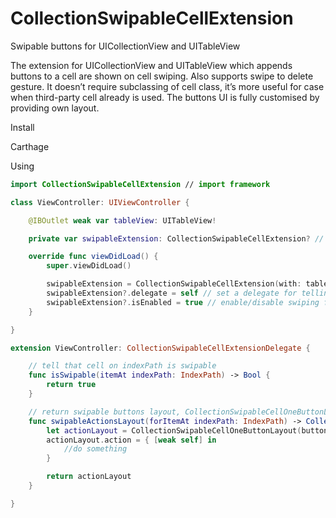 # CollectionSwipableCellExtension
Swipable buttons for UICollectionView and UITableView

The extension for UICollectionView and UITableView which appends buttons to a cell are shown on cell swiping. Also supports swipe to delete gesture.
It doesn’t require subclassing of cell class, it’s more useful for case when third-party cell already is used.
The buttons UI is fully customised by providing own layout.

Install

Carthage

Using

```swift
import CollectionSwipableCellExtension // import framework

class ViewController: UIViewController {

    @IBOutlet weak var tableView: UITableView!

    private var swipableExtension: CollectionSwipableCellExtension? // make a strong reference

    override func viewDidLoad() {
        super.viewDidLoad()

        swipableExtension = CollectionSwipableCellExtension(with: tableView) // initialize with UITableView or UICollectionView
        swipableExtension?.delegate = self // set a delegate for telling whoch cells are swipable and set layout
        swipableExtension?.isEnabled = true // enable/disable swiping functionality for all cells
    }

}

extension ViewController: CollectionSwipableCellExtensionDelegate {

    // tell that cell on indexPath is swipable
    func isSwipable(itemAt indexPath: IndexPath) -> Bool {
        return true
    }

    // return swipable buttons layout, CollectionSwipableCellOneButtonLayout is default sample layout, you can make yourself
    func swipableActionsLayout(forItemAt indexPath: IndexPath) -> CollectionSwipableCellLayout? {
        let actionLayout = CollectionSwipableCellOneButtonLayout(buttonWidth: 100, insets: .zero, direction: .leftToRight)
        actionLayout.action = { [weak self] in
            //do something
        }

        return actionLayout
    }

}    
```
